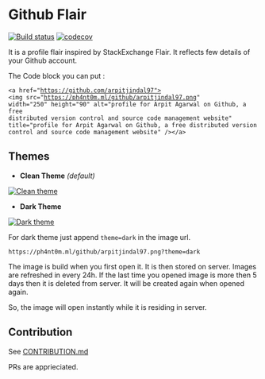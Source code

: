 
# Github Flair 

[![Build status](https://api.travis-ci.org/arpitjindal97/github-flair.svg?branch=master)](https://travis-ci.org/arpitjindal97/github-flair)
[![codecov](https://codecov.io/gh/arpitjindal97/github-flair/branch/master/graph/badge.svg)](https://codecov.io/gh/arpitjindal97/github-flair)

It is a profile flair inspired by StackExchange Flair. It reflects few details of your Github account.

The Code block you can put :

<code>\<a href="https://github.com/arpitjindal97">
<img src=\"https://ph4nt0m.ml/github/arpitjindal97.png" width="250" height="90"
alt="profile for Arpit Agarwal on Github, a free distributed version control and source code management website" title="profile for Arpit Agarwal on Github, a free distributed version control and source code management website" />\</a></code>

## Themes

 - <b>Clean Theme</b> *(default)*

[![Clean theme](https://ph4nt0m.ml/github/arpitjindal97.png)](https://ph4nt0m.ml/github/arpitjindal97.png)

 - <b>Dark Theme</b> 

[![Dark theme](https://ph4nt0m.ml/github/arpitjindal97.png?theme=dark)](https://ph4nt0m.ml/github/arpitjindal97.png?theme=dark)

For dark theme just append `theme=dark` in the image url.

    https://ph4nt0m.ml/github/arpitjindal97.png?theme=dark

The image is build when you first open it. It is then stored on server. Images are refreshed in every 24h. If the last time you opened image is more then 5 days then it is deleted from server. It will be created again when opened again.  

So, the image will open instantly while it is residing in server.

## Contribution

See [CONTRIBUTION.md](CONTRIBUTION.md)

PRs are apprieciated. 
